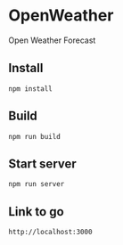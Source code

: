 # OpenWeather

Open Weather Forecast

## Install

```
npm install
```

## Build

```
npm run build
```

## Start server

```
npm run server
```

## Link to go

```
http://localhost:3000
```